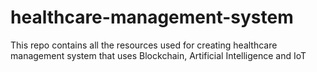 # healthcare-management-system
This repo contains all the resources used for creating healthcare management system that uses Blockchain, Artificial Intelligence and IoT
